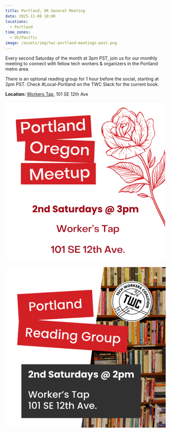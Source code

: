 ```yaml
---
title: Portland, OR General Meeting
date: 2025-11-08 18:00
locations:
  - Portland
time_zones:
  - US/Pacific
image: /assets/img/twc-portland-meetings-post.png
---
```

Every second Saturday of the month at 3pm PST, join us for our monthly meeting to connect with fellow tech workers & organizers in the Portland metro area. 

There is an optional reading group for 1 hour before the social, starting at 2pm PST. Check #Local-Portland on the TWC Slack for the current book.

**Location:** [Workers Tap](https://www.google.com/maps/place/Workers+Tap+%26+Cafe/@45.52207,-122.6564184,17z/data=!3m1!4b1!4m6!3m5!1s0x5495a133a31dd3d1:0xca7a71a5302e50c5!8m2!3d45.5220663!4d-122.6538435!16s%2Fg%2F11sffcp3sn?entry=ttu&g_ep=EgoyMDI0MTEwNS4wIKXMDSoASAFQAw%3D%3D), 101 SE 12th Ave

![Marketing image for Portland TWC meetup with a red rose illustration and red text that says: "2nd Saturdays at 3pm, Worker's Tap, 101 SE 12th Ave." ](/assets/img/twc-portland-meetings-post.png)

![Marketing image for Portland, Oregon USA reading group with an image of shelves of books](/assets/img/pdx-reading-group.png)

